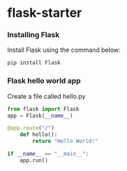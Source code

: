 # flask-starter


### Installing Flask

Install Flask using the command below:

```python
pip install Flask
```


### Flask hello world app

Create a file called hello.py

```python
from flask import Flask
app = Flask(__name__)

@app.route("/")
    def hello():
        return "Hello World!"

if __name__ == "__main__":
    app.run()
```